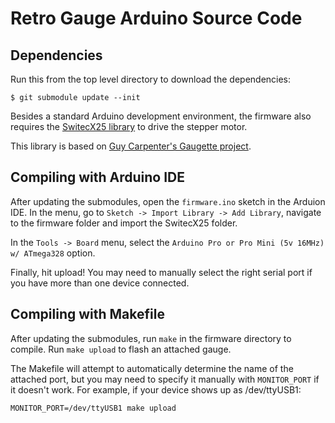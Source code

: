 Retro Gauge Arduino Source Code
================================

## Dependencies

Run this from the top level directory to download the dependencies:

    $ git submodule update --init

Besides a standard Arduino development environment, the firmware also requires
the [SwitecX25 library](https://github.com/clearwater/SwitecX25) to drive the
stepper motor.

This library is based on [Guy Carpenter's Gaugette project][gaugette].

[gaugette]: http://guy.carpenter.id.au/gaugette/about/

## Compiling with Arduino IDE

After updating the submodules, open the `firmware.ino` sketch in the Arduion
IDE. In the menu, go to `Sketch -> Import Library -> Add Library`, navigate to
the firmware folder and import the SwitecX25 folder.

In the `Tools -> Board` menu, select the `Arduino Pro or Pro Mini (5v 16MHz)
w/ ATmega328` option.

Finally, hit upload! You may need to manually select the right serial port if
you have more than one device connected.

## Compiling with Makefile

After updating the submodules, run `make` in the firmware directory to compile.
Run `make upload` to flash an attached gauge.

The Makefile will attempt to automatically determine the name of the attached
port, but you may need to specify it manually with `MONITOR_PORT` if it doesn't
work. For example, if your device shows up as /dev/ttyUSB1:

    MONITOR_PORT=/dev/ttyUSB1 make upload
